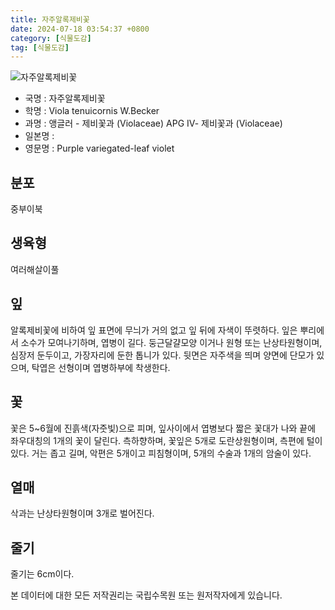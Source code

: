 ```yaml
---
title: 자주알록제비꽃
date: 2024-07-18 03:54:37 +0800
category: [식물도감]
tag: [식물도감]
---
```




![자주알록제비꽃](/fileUpload/plants/basic/Violaceae/Viola/P000004582/P000004582_220206_1_th2.jpg)
- 국명 : 자주알록제비꽃
- 학명 : Viola tenuicornis W.Becker
- 과명 : 앵글러 - 제비꽃과 (Violaceae) APG Ⅳ- 제비꽃과 (Violaceae)
- 일본명 : 
- 영문명 : Purple variegated-leaf violet


## 분포
중부이북
## 생육형
여러해살이풀 
## 잎
알록제비꽃에 비하여 잎 표면에 무늬가 거의 없고 잎 뒤에 자색이 뚜렷하다. 잎은 뿌리에서 소수가 모여나기하며, 엽병이 길다. 둥근달걀모양 이거나 원형 또는 난상타원형이며, 심장저 둔두이고, 가장자리에 둔한 톱니가 있다. 뒷면은 자주색을 띄며 양면에 단모가 있으며, 탁엽은 선형이며 엽병하부에 착생한다.
## 꽃
꽃은 5~6월에 진흙색(자줏빛)으로 피며, 잎사이에서 엽병보다 짧은 꽃대가 나와 끝에 좌우대칭의 1개의 꽃이 달린다. 측하향하며, 꽃잎은 5개로 도란상원형이며, 측편에 털이 있다. 거는 좁고 길며, 악편은 5개이고 피침형이며, 5개의 수술과 1개의 암술이 있다.
## 열매
삭과는 난상타원형이며 3개로 벌어진다.
## 줄기
줄기는 6cm이다.






본 데이터에 대한 모든 저작권리는 국립수목원 또는 원저작자에게 있습니다.
